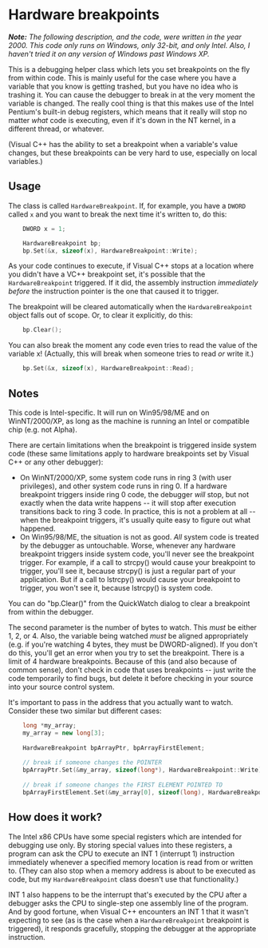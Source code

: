 # Hardware breakpoints

_**Note:** The following description, and the code, were written in the year
2000.  This code only runs on Windows, only 32-bit, and only Intel.  Also, I
haven't tried it on any version of Windows past Windows XP._

This is a debugging helper class which lets you set breakpoints on the fly from
within code. This is mainly useful for the case where you have a variable that
you know is getting trashed, but you have no idea who is trashing it. You can
cause the debugger to break in at the very moment the variable is changed. The
really cool thing is that this makes use of the Intel Pentium's built-in debug
registers, which means that it really will stop no matter _what_ code is
executing, even if it's down in the NT kernel, in a different thread, or
whatever.

(Visual C++ has the ability to set a breakpoint when a variable's value
changes, but these breakpoints can be very hard to use, especially on local
variables.)

## Usage

The class is called `HardwareBreakpoint`. If, for example, you have a `DWORD`
called `x` and you want to break the next time it's written to, do this:

```c++
    DWORD x = 1;

    HardwareBreakpoint bp;
    bp.Set(&x, sizeof(x), HardwareBreakpoint::Write);
```

As your code continues to execute, if Visual C++ stops at a location where you
didn't have a VC++ breakpoint set, it's possible that the `HardwareBreakpoint`
triggered. If it did, the assembly instruction _immediately before_ the
instruction pointer is the one that caused it to trigger.

The breakpoint will be cleared automatically when the `HardwareBreakpoint`
object falls out of scope. Or, to clear it explicitly, do this:

```c++
    bp.Clear();
```

You can also break the moment any code even tries to read the value of the
variable x! (Actually, this will break when someone tries to read _or_ write
it.)

```c++
    bp.Set(&x, sizeof(x), HardwareBreakpoint::Read);
```

## Notes

This code is Intel-specific. It will run on Win95/98/ME and on WinNT/2000/XP,
as long as the machine is running an Intel or compatible chip (e.g. not Alpha).

There are certain limitations when the breakpoint is triggered inside system
code (these same limitations apply to hardware breakpoints set by Visual C++ or
any other debugger):

*   On WinNT/2000/XP, some system code runs in ring 3 (with user privileges),
    and other system code runs in ring 0. If a hardware breakpoint triggers
    inside ring 0 code, the debugger *will* stop, but not exactly when the data
    write happens -- it will stop after execution transitions back to ring 3
    code. In practice, this is not a problem at all -- when the breakpoint
    triggers, it's usually quite easy to figure out what happened.
*   On Win95/98/ME, the situation is not as good. _All_ system code is treated
    by the debugger as untouchable. Worse, whenever any hardware breakpoint
    triggers inside system code, you'll never see the breakpoint trigger. For
    example, if a call to strcpy() would cause your breakpoint to trigger,
    you'll see it, because strcpy() is just a regular part of your application.
    But if a call to lstrcpy() would cause your breakpoint to trigger, you
    won't see it, because lstrcpy() is system code.

You can do "bp.Clear()" from the QuickWatch dialog to clear a breakpoint from
within the debugger.

The second parameter is the number of bytes to watch. This _must_ be either 1,
2, or 4. Also, the variable being watched _must_ be aligned appropriately (e.g.
if you're watching 4 bytes, they must be DWORD-aligned). If you don't do this,
you'll get an error when you try to set the breakpoint. There is a limit of 4
hardware breakpoints. Because of this (and also because of common sense), don't
check in code that uses breakpoints -- just write the code temporarily to find
bugs, but delete it before checking in your source into your source control
system.

It's important to pass in the address that you actually want to watch. Consider
these two similar but different cases:

```c++
    long *my_array;
    my_array = new long[3];
    
    HardwareBreakpoint bpArrayPtr, bpArrayFirstElement;
    
    // break if someone changes the POINTER
    bpArrayPtr.Set(&my_array, sizeof(long*), HardwareBreakpoint::Write);
    
    // break if someone changes the FIRST ELEMENT POINTED TO
    bpArrayFirstElement.Set(&my_array[0], sizeof(long), HardwareBreakpoint::Write);
```

## How does it work?

The Intel x86 CPUs have some special registers which are intended for debugging
use only. By storing special values into these registers, a program can ask the
CPU to execute an INT 1 (interrupt 1) instruction immediately whenever a
specified memory location is read from or written to. (They can also stop when
a memory address is about to be executed as code, but my `HardwareBreakpoint`
class doesn't use that functionality.)

INT 1 also happens to be the interrupt that's executed by the CPU after a
debugger asks the CPU to single-step one assembly line of the program.  And by
good fortune, when Visual C++ encounters an INT 1 that it wasn't expecting to
see (as is the case when a `HardwareBreakpoint` breakpoint is triggered), it
responds gracefully, stopping the debugger at the appropriate instruction.
